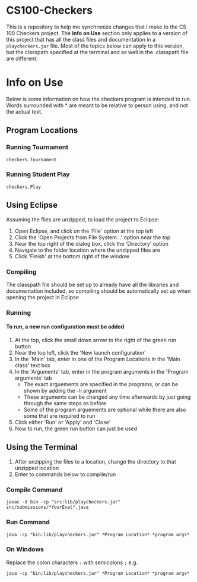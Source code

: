 # CS100-Checkers

This is a repository to help me synchronize changes that I make to the CS 100 Checkers project.
The **Info on Use** section only applies to a version of this project that has all the 
class files and documentation in a `playcheckers.jar` file. Most of the topics below can
apply to this version, but the classpath specified at the terminal and as well in the 
.classpath file are different.

# Info on Use

Below is some information on how the checkers program is intended to run.
Words surrounded with * are meant to be relative to person using, and not the actual text.

## Program Locations

### Running Tournament

`checkers.Tournament`

### Running Student Play

`checkers.Play`

## Using Eclipse

Assuming the files are unzipped, to load the project to Eclipse:
1. Open Eclipse, and click on the 'File' option at the top left
2. Click the 'Open Projects from File System...' option near the top
3. Near the top right of the dialog box, click the 'Directory' option
4. Navigate to the folder location where the unzipped files are
5. Click 'Finish' at the bottom right of the window

### Compiling

The classpath file should be set up to already have all the libraries and documentation included,
so compiling should be automatically set up when opening the project in Eclipse

### Running

#### To run, a new run configuration must be added

1. At the top, click the small down arrow to the right of the green run button
2. Near the top left, click the 'New launch configuration'
3. In the 'Main' tab, enter in one of the Program Locations in the 'Main class' text box
4. In the 'Arguments' tab, enter in the program arguments in the 'Program arguments' tab
    * The exact arguements are specified in the programs, or can be shown by adding the `-h` argument
    * These arguments can be changed any time afterwards by just going through the same steps as before
    * Some of the program arguements are optional while there are also some that are required to run
5. Click either 'Run' or 'Apply' and 'Close'
6. Now to run, the green run button can just be used

## Using the Terminal

1. After unzipping the files to a location, change the directory to that unzipped location
2. Enter to commands below to compile/run

### Compile Command

`javac -d bin -cp "src:lib/playcheckers.jar" src/submissions/*YourEval*.java`

### Run Command

`java -cp "bin:lib/playcheckers.jar" *Program Location* *program args*`

### On Windows

Replace the colon characters `:` with semicolons `;`  e.g.

`java -cp "bin;lib/playcheckers.jar" *Program Location* *program args*`
